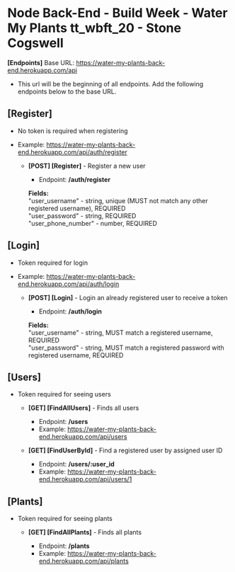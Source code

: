 # Node Back-End - Build Week - Water My Plants tt_wbft_20 - Stone Cogswell

**[Endpoints]** Base URL: https://water-my-plants-back-end.herokuapp.com/api

- This url will be the beginning of all endpoints. Add the following endpoints below to the base URL.

## [Register]

- No token is required when registering
- Example: https://water-my-plants-back-end.herokuapp.com/api/auth/register

  - **[POST] [Register]** - Register a new user </br>

    - Endpoint: **/auth/register**

    **Fields:** </br>
    "user_username" - string, unique (MUST not match any other registered username), REQUIRED </br>
    "user_password" - string, REQUIRED </br>
    "user_phone_number" - number, REQUIRED </br>

## [Login]

- Token required for login
- Example: https://water-my-plants-back-end.herokuapp.com/api/auth/login

  - **[POST] [Login]** - Login an already registered user to receive a token </br>

    - Endpoint: **/auth/login**

    **Fields:** </br>
    "user_username" - string, MUST match a registered username, REQUIRED </br>
    "user_password" - string, MUST match a registered password with registered username, REQUIRED </br>

## [Users]

- Token required for seeing users

  - **[GET] [FindAllUsers]** - Finds all users </br>

    - Endpoint: **/users**
    - Example: https://water-my-plants-back-end.herokuapp.com/api/users

  - **[GET] [FindUserById]** - Find a registered user by assigned user ID </br>
    - Endpoint: **/users/:user_id**
    - Example: https://water-my-plants-back-end.herokuapp.com/api/users/1

## [Plants]

- Token required for seeing plants

  - **[GET] [FindAllPlants]** - Finds all plants </br>

    - Endpoint: **/plants**
    - Example: https://water-my-plants-back-end.herokuapp.com/api/plants
